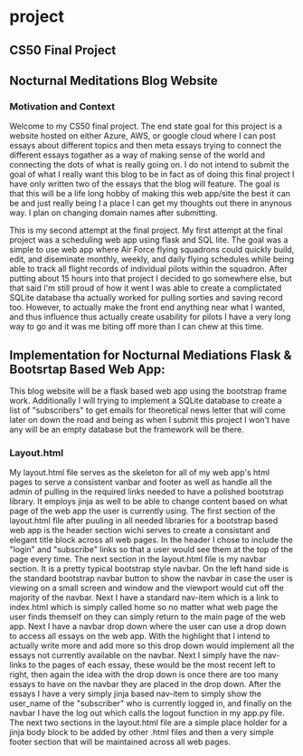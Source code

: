 # project
## CS50 Final Project
## Nocturnal Meditations Blog Website
### Motivation and Context
  Welcome to my CS50 final project. The end state goal for this project is a website hosted on either Azure, AWS, or google cloud where I can post essays about different topics and then meta essays trying to connect the different essays togather as a way of making sense of the world and connecting the dots of what is really going on. I do not intend to submit the goal of what I really want this blog to be in fact as of doing this final project I have only written two of the essays that the blog will feature. The goal is that this will be a life long hobby of making this web app/site the best it can be and just really being I a place I can get my thoughts out there in anynous way. I plan on changing domain names after submitting. 

  This is my second attempt at the final project. My first attempt at the final project was a scheduling web app using flask and SQL lite. The goal was a simple to use web app where Air Force flying squadrons could quickly build, edit, and diseminate monthly, weekly, and daily flying schedules while being able to track all flight records of individual pilots within the squadron. After putting about 15 hours into that project I decided to go somewhere else, but that said I'm still proud of how it went I was able to create a complictated SQLite database tha actually worked for pulling sorties and saving record too. However, to actually make the front end anything near what I wanted, and thus influence thus actually create usability for pilots I have a very long way to go and it was me biting off more than I can chew at this time. 

## Implementation for Nocturnal Mediations Flask & Bootsrtap Based Web App:
This blog website will be a flask based web app using the bootstrap frame work. Additionally I will trying to implement a SQLite database to create a list of "subscribers" to get emails for theoretical news letter that will come later on down the road and being as when I submit this project I won't have any will be an empty database but the framework will be there. 

### Layout.html
My layout.html file serves as the skeleton for all of my web app's html pages to serve a consistent vanbar and footer as well as handle all the admin of pulling in the required links needed to have a polished bootstrap library. It employs jinja as well to be able to change content based on what page of the web app the user is currently using. 
  The first section of the layout.html file after puuling in all needed libraries for a bootstrap based web app is the header section wichi serves to create a consistant and elegant title block across all web pages. In the header I chose to include the "login" and "subscribe" links so that a user would see them at the top of the page every time.
    The next section in the layout.html file is my navbar section. It is a pretty typical bootstrap style navbar. On the left hand side is the standard bootstrap navbar button to show the navbar in case the user is viewing on a small screen and window and the viewport would cut off the majority of the navbar. Next I have a standard nav-item which is a link to index.html which is simply called home so no matter what web page the user finds themself on they can simply return to the main page of the web app. Next I have a navbar drop down where the user can use a drop down to access all essays on the web app. With the highlight that I intend to actually write more and add more so this drop down would implement all the essays not currently available on the navbar. Next I simply have the nav-links to the pages of each essay, these would be the most recent left to right, then again the idea with the drop down is once there are too many essays to have on the navbar they are placed in the drop down. After the essays I have a very simply jinja based nav-item to simply show the user_name of the "subscriber" who is currently logged in, and finally on the navbar I have the log out which calls the logout function in my app.py file. 
      The next two sections in the layout.html file are a simple place holder for a jinja body block to be added by other .html files and then a very simple footer section that will be maintained across all web pages.

### 
